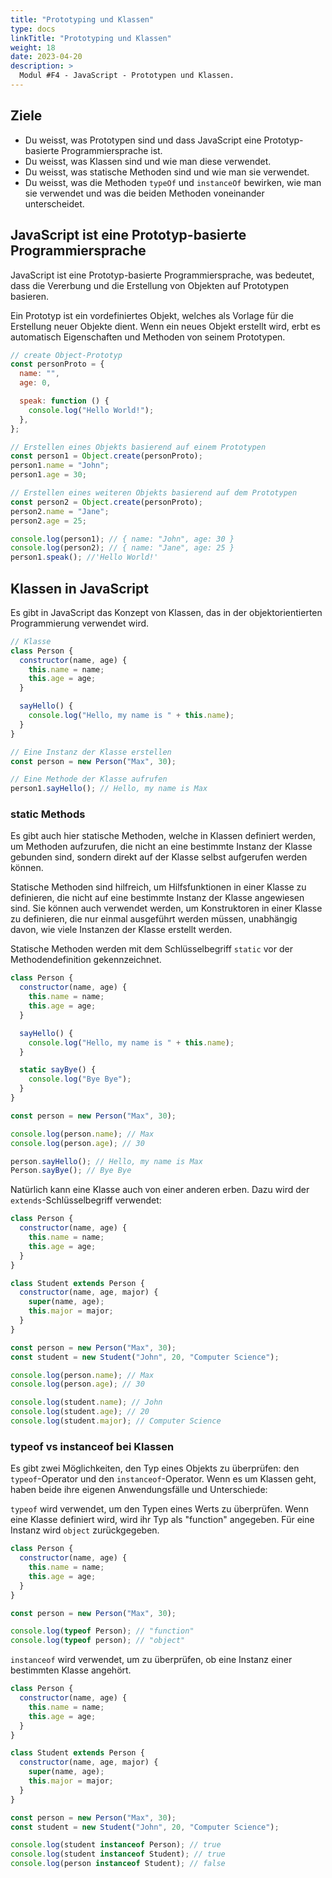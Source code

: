 ```yaml
---
title: "Prototyping und Klassen"
type: docs
linkTitle: "Prototyping und Klassen"
weight: 18
date: 2023-04-20
description: >
  Modul #F4 - JavaScript - Prototypen und Klassen.
---
```


## Ziele

- Du weisst, was Prototypen sind und dass JavaScript eine Prototyp-basierte Programmiersprache ist.
- Du weisst, was Klassen sind und wie man diese verwendet.
- Du weisst, was statische Methoden sind und wie man sie verwendet.
- Du weisst, was die Methoden `typeOf` und `instanceOf` bewirken, wie man sie verwendet und was die beiden Methoden voneinander unterscheidet.

## JavaScript ist eine Prototyp-basierte Programmiersprache

JavaScript ist eine Prototyp-basierte Programmiersprache, was bedeutet, dass die Vererbung und die Erstellung von Objekten auf Prototypen basieren.

Ein Prototyp ist ein vordefiniertes Objekt, welches als Vorlage für die Erstellung neuer Objekte dient. Wenn ein neues Objekt erstellt wird, erbt es automatisch Eigenschaften und Methoden von seinem Prototypen.

```javascript
// create Object-Prototyp
const personProto = {
  name: "",
  age: 0,

  speak: function () {
    console.log("Hello World!");
  },
};

// Erstellen eines Objekts basierend auf einem Prototypen
const person1 = Object.create(personProto);
person1.name = "John";
person1.age = 30;

// Erstellen eines weiteren Objekts basierend auf dem Prototypen
const person2 = Object.create(personProto);
person2.name = "Jane";
person2.age = 25;

console.log(person1); // { name: "John", age: 30 }
console.log(person2); // { name: "Jane", age: 25 }
person1.speak(); //'Hello World!'
```

## Klassen in JavaScript

Es gibt in JavaScript das Konzept von Klassen, das in der objektorientierten Programmierung verwendet wird.

```javascript
// Klasse
class Person {
  constructor(name, age) {
    this.name = name;
    this.age = age;
  }

  sayHello() {
    console.log("Hello, my name is " + this.name);
  }
}

// Eine Instanz der Klasse erstellen
const person = new Person("Max", 30);

// Eine Methode der Klasse aufrufen
person1.sayHello(); // Hello, my name is Max
```

### static Methods

Es gibt auch hier statische Methoden, welche in Klassen definiert werden, um Methoden aufzurufen, die nicht an eine bestimmte Instanz der Klasse gebunden sind, sondern direkt auf der Klasse selbst aufgerufen werden können.

Statische Methoden sind hilfreich, um Hilfsfunktionen in einer Klasse zu definieren, die nicht auf eine bestimmte Instanz der Klasse angewiesen sind.
Sie können auch verwendet werden, um Konstruktoren in einer Klasse zu definieren, die nur einmal ausgeführt werden müssen, unabhängig davon, wie viele Instanzen der Klasse erstellt werden.

Statische Methoden werden mit dem Schlüsselbegriff `static` vor der Methodendefinition gekennzeichnet.

```javascript
class Person {
  constructor(name, age) {
    this.name = name;
    this.age = age;
  }

  sayHello() {
    console.log("Hello, my name is " + this.name);
  }

  static sayBye() {
    console.log("Bye Bye");
  }
}

const person = new Person("Max", 30);

console.log(person.name); // Max
console.log(person.age); // 30

person.sayHello(); // Hello, my name is Max
Person.sayBye(); // Bye Bye
```

Natürlich kann eine Klasse auch von einer anderen erben. Dazu wird der `extends`-Schlüsselbegriff verwendet:

```javascript
class Person {
  constructor(name, age) {
    this.name = name;
    this.age = age;
  }
}

class Student extends Person {
  constructor(name, age, major) {
    super(name, age);
    this.major = major;
  }
}

const person = new Person("Max", 30);
const student = new Student("John", 20, "Computer Science");

console.log(person.name); // Max
console.log(person.age); // 30

console.log(student.name); // John
console.log(student.age); // 20
console.log(student.major); // Computer Science
```

### typeof vs instanceof bei Klassen

Es gibt zwei Möglichkeiten, den Typ eines Objekts zu überprüfen: den `typeof`-Operator und den `instanceof`-Operator. Wenn es um Klassen geht, haben beide ihre eigenen Anwendungsfälle und Unterschiede:

`typeof` wird verwendet, um den Typen eines Werts zu überprüfen. Wenn eine Klasse definiert wird, wird ihr Typ als "function" angegeben. Für eine Instanz wird `object` zurückgegeben.

```javascript
class Person {
  constructor(name, age) {
    this.name = name;
    this.age = age;
  }
}

const person = new Person("Max", 30);

console.log(typeof Person); // "function"
console.log(typeof person); // "object"
```

`instanceof` wird verwendet, um zu überprüfen, ob eine Instanz einer bestimmten Klasse angehört.

```javascript
class Person {
  constructor(name, age) {
    this.name = name;
    this.age = age;
  }
}

class Student extends Person {
  constructor(name, age, major) {
    super(name, age);
    this.major = major;
  }
}

const person = new Person("Max", 30);
const student = new Student("John", 20, "Computer Science");

console.log(student instanceof Person); // true
console.log(student instanceof Student); // true
console.log(person instanceof Student); // false
```
